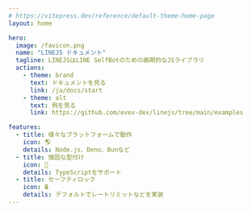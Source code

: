 ```yaml
---
# https://vitepress.dev/reference/default-theme-home-page
layout: home

hero:
  image: /favicon.png
  name: "LINEJS ドキュメント"
  tagline: LINEJSはLINE SelfBotのための画期的なJSライブラリ
  actions:
    - theme: brand
      text: ドキュメントを見る
      link: /ja/docs/start
    - theme: alt
      text: 例を見る
      link: https://github.com/evex-dev/linejs/tree/main/examples

features:
  - title: 様々なプラットフォームで動作
    icon: 🌎
    details: Node.js、Deno、Bunなど
  - title: 強固な型付け
    icon: 🧩
    details: TypeScriptをサポート
  - title: セーフティロック
    icon: 🔒
    details: デフォルトでレートリミットなどを実装
---
```

